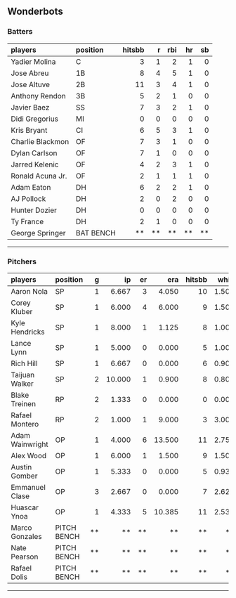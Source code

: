 ## Wonderbots

### Batters

 
|players          |position  | hitsbb|  r| rbi| hr| sb| 
|:----------------|:---------|------:|--:|---:|--:|--:| 
|Yadier Molina    |C         |      3|  1|   2|  1|  0| 
|Jose Abreu       |1B        |      8|  4|   5|  1|  0| 
|Jose Altuve      |2B        |     11|  3|   4|  1|  0| 
|Anthony Rendon   |3B        |      5|  2|   1|  0|  0| 
|Javier Baez      |SS        |      7|  3|   2|  1|  0| 
|Didi Gregorius   |MI        |      0|  0|   0|  0|  0| 
|Kris Bryant      |CI        |      6|  5|   3|  1|  0| 
|Charlie Blackmon |OF        |      7|  3|   1|  0|  0| 
|Dylan Carlson    |OF        |      7|  1|   0|  0|  0| 
|Jarred Kelenic   |OF        |      4|  2|   3|  1|  0| 
|Ronald Acuna Jr. |OF        |      2|  1|   1|  1|  0| 
|Adam Eaton       |DH        |      6|  2|   2|  1|  0| 
|AJ Pollock       |DH        |      2|  0|   2|  0|  0| 
|Hunter Dozier    |DH        |      0|  0|   0|  0|  0| 
|Ty France        |DH        |      2|  1|   0|  0|  0| 
|George Springer  |BAT BENCH |     **| **|  **| **| **| 

* * *

### Pitchers

 
|players         |position    |  g|     ip| er|    era| hitsbb|  whip| so|  w| sv| 
|:---------------|:-----------|--:|------:|--:|------:|------:|-----:|--:|--:|--:| 
|Aaron Nola      |SP          |  1|  6.667|  3|  4.050|     10| 1.500|  8|  0|  0| 
|Corey Kluber    |SP          |  1|  6.000|  4|  6.000|      9| 1.500|  6|  1|  0| 
|Kyle Hendricks  |SP          |  1|  8.000|  1|  1.125|      8| 1.000|  8|  1|  0| 
|Lance Lynn      |SP          |  1|  5.000|  0|  0.000|      5| 1.000|  9|  1|  0| 
|Rich Hill       |SP          |  1|  6.667|  0|  0.000|      6| 0.900|  9|  1|  0| 
|Taijuan Walker  |SP          |  2| 10.000|  1|  0.900|      8| 0.800|  6|  1|  0| 
|Blake Treinen   |RP          |  2|  1.333|  0|  0.000|      0| 0.000|  0|  0|  0| 
|Rafael Montero  |RP          |  2|  1.000|  1|  9.000|      3| 3.000|  1|  0|  1| 
|Adam Wainwright |OP          |  1|  4.000|  6| 13.500|     11| 2.750|  2|  0|  0| 
|Alex Wood       |OP          |  1|  6.000|  1|  1.500|      9| 1.500|  6|  1|  0| 
|Austin Gomber   |OP          |  1|  5.333|  0|  0.000|      5| 0.938|  6|  0|  0| 
|Emmanuel Clase  |OP          |  3|  2.667|  0|  0.000|      7| 2.625|  3|  0|  0| 
|Huascar Ynoa    |OP          |  1|  4.333|  5| 10.385|     11| 2.538|  6|  0|  0| 
|Marco Gonzales  |PITCH BENCH | **|     **| **|     **|     **|    **| **| **| **| 
|Nate Pearson    |PITCH BENCH | **|     **| **|     **|     **|    **| **| **| **| 
|Rafael Dolis    |PITCH BENCH | **|     **| **|     **|     **|    **| **| **| **| 


* * *


